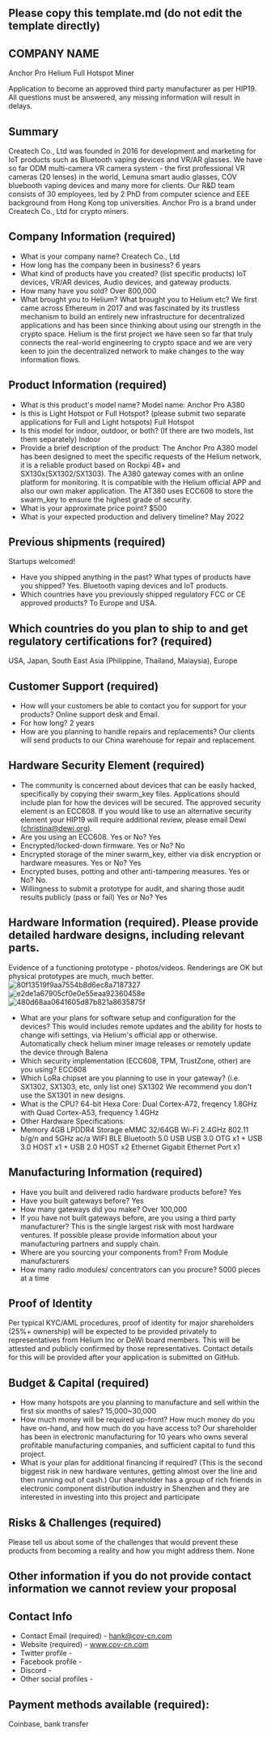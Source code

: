 ## Please copy this template.md (do not edit the template directly)
## COMPANY NAME
Anchor Pro Helium Full Hotspot Miner

Application to become an approved third party manufacturer as per HIP19. All questions must be answered, any missing information will result in delays.
## Summary
Createch Co., Ltd was founded in 2016 for development and marketing for IoT products such as Bluetooth vaping devices and VR/AR glasses. We have so far ODM multi-camera VR camera system - the first professional VR cameras (20 lenses) in the world, Lemuna smart audio glasses, COV bluebooth vaping devices and many more for clients. Our R&D team consists of 30 employees, led by 2 PhD from computer science and EEE background from Hong Kong top universities. Anchor Pro is a brand under Createch Co., Ltd for crypto miners. 

## Company Information (required)
* What is your company name? Createch Co., Ltd
* How long has the company been in business?  6 years
* What kind of products have you created? (list specific products) IoT devices, VR/AR devices, Audio devices, and gateway products.
* How many have you sold? Over 800,000
* What brought you to Helium? What brought you to Helium etc? We first came across Ethereum in 2017 and was fascinated by its trustless mechanism to build an entirely new infrastructure for decentralized applications and has been since thinking about using our strength in the crypto space. Helium is the first project we have seen so far that truly connects the real-world engineering to crypto space and we are very keen to join the decentralized network to make changes to the way information flows.

## Product Information (required)
* What is this product's model name? Model name: Anchor Pro A380
* Is this is Light Hotspot or Full Hotspot? (please submit two separate applications for Full and Light hotspots) Full Hotspot
* Is this model for indoor, outdoor, or both? (If there are two models, list them separately) Indoor
* Provide a brief description of the product: The Anchor Pro A380 model has been designed to meet the specific requests of the Helium network, it is a reliable product based on Rockpi 4B+ and SX130x(SX1302/SX1303). The A380 gateway comes with an online platform for monitoring. It is compatible with the Helium official APP and also our own maker application. The AT380 uses ECC608 to store the swarm_key to ensure the highest grade of security.
* What is your approximate price point? $500
* What is your expected production and delivery timeline? May 2022

## Previous shipments (required)
Startups welcomed!
* Have you shipped anything in the past? What types of products have you shipped? Yes. Bluetooth vaping devices and IoT products. 
* Which countries have you previously shipped regulatory FCC or CE approved products? To Europe and USA.

## Which countries do you plan to ship to and get regulatory certifications for? (required)
USA, Japan, South East Asia (Philippine, Thailand, Malaysia), Europe 

## Customer Support (required)
* How will your customers be able to contact you for support for your products? Online support desk and Email.
* For how long? 2 years
* How are you planning to handle repairs and replacements? Our clients will send products to our China warehouse for repair and replacement.


## Hardware Security Element (required)
* The community is concerned about devices that can be easily hacked, specifically by copying their swarm_key files. Applications should include plan for how the devices will be secured. The approved security element is an ECC608. If you would like to use an alternative security element your HIP19 will require additional review, please email Dewi (christina@dewi.org). 
* Are you using an ECC608. Yes or No? Yes
* Encrypted/locked-down firmware. Yes or No? No
* Encrypted storage of the miner swarm_key, either via disk encryption or hardware measures. Yes or No? Yes
* Encrypted buses, potting and other anti-tampering measures. Yes or No? No. 
* Willingness to submit a prototype for audit, and sharing those audit results publicly (pass or fail) Yes or No? Yes

## Hardware Information (required). Please provide detailed hardware designs, including relevant parts.
Evidence of a functioning prototype - photos/videos. Renderings are OK but physical prototypes are much, much better. 
![80f13519f9aa7554b8d6ec8a7187327](https://user-images.githubusercontent.com/101169710/157820189-c6182585-310d-47a9-ad2f-00503d4fc13b.png)
![e2de1a67905cf0e0e55eaa92360458e](https://user-images.githubusercontent.com/101169710/157820257-5fe620e3-c08c-4c67-812a-c94bcc3b0d51.png)
![480d68aa0641605d87b821a8635875f](https://user-images.githubusercontent.com/101169710/157820539-b0b2841c-4b6b-4495-81b8-bed5944609d5.jpg)


* What are your plans for software setup and configuration for the devices? 
This would includes remote updates and the ability for hosts to change wifi settings, via Helium's official app or otherwise. 
Automatically check helium miner image releases or remotely update the device through Balena
* Which security implementation (ECC608, TPM, TrustZone, other) are you using? ECC608
* Which LoRa chipset are you planning to use in your gateway? (i.e. SX1302, SX1303, etc, only list one) SX1302
We recommend you don't use the SX1301 in new designs. 
* What is the CPU? 64-bit Hexa Core: Dual Cortex-A72, freqency 1.8GHz with Quad Cortex-A53, frequency 1.4GHz
* Other Hardware Specifications: 
* Memory	4GB LPDDR4
Storage	eMMC 32/64GB
Wi-Fi	2.4GHz 802.11 b/g/n and 5GHz ac/a WIFI
BLE	Bluetooth 5.0
USB	USB 3.0 OTG x1 + USB 3.0 HOST x1 + USB 2.0 HOST x2
Ethernet	Gigabit Ethernet Port x1

## Manufacturing Information (required)
* Have you built and delivered radio hardware products before? Yes
* Have you built gateways before?  Yes
* How many gateways did you make? Over 100,000
* If you have not built gateways before, are you using a third party manufacturer? This is the single largest risk with most hardware ventures. If possible please provide information about your manufacturing partners and supply chain. 
* Where are you sourcing your components from? From Module manufacturers
* How many radio modules/ concentrators can you procure? 5000 pieces at a time

## Proof of Identity
Per typical KYC/AML procedures, proof of identity for major shareholders (25%+ ownership) will be expected to be provided privately to representatives from Helium Inc or DeWi board members. This will be attested and publicly confirmed by those representatives.
Contact details for this will be provided after your application is submitted on GitHub. 

## Budget & Capital (required)
* How many hotspots are you planning to manufacture and sell within the first six months of sales?  15,000~30,000
* How much money will be required up-front? How much money do you have on-hand, and how much do you have access to? Our shareholder has been in electronic manufacturing for 10 years who owns several profitable manufacturing companies, and sufficient capital to fund this project. 
* What is your plan for additional financing if required? (This is the second biggest risk in new hardware ventures, getting almost over the line and then running out of cash.) 
Our shareholder has a group of rich friends in electronic component distribution industry in Shenzhen and they are interested in investing into this project and participate 

## Risks & Challenges (required)
Please tell us about some of the challenges that would prevent these products from becoming a reality and how you might address them.
None
## Other information if you do not provide contact information we cannot review your proposal
## Contact Info 
* Contact Email (required) - hank@cov-cn.com
* Website (required) - www.cov-cn.com
* Twitter profile -
* Facebook profile -
* Discord - 
* Other social profiles - 


## Payment methods available (required): 
Coinbase, bank transfer

